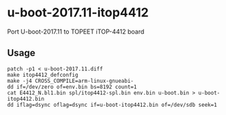 # u-boot-2017.11-itop4412
Port U-boot-2017.11 to TOPEET iTOP-4412 board

## Usage
```
patch -p1 < u-boot-2017.11.diff
make itop4412_defconfig
make -j4 CROSS_COMPILE=arm-linux-gnueabi-
dd if=/dev/zero of=env.bin bs=8192 count=1
cat E4412_N.bl1.bin spl/itop4412-spl.bin env.bin u-boot.bin > u-boot-itop4412.bin
dd iflag=dsync oflag=dsync if=u-boot-itop4412.bin of=/dev/sdb seek=1
```